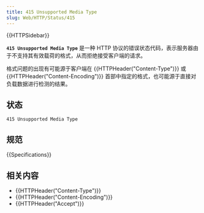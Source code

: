 ```yaml
---
title: 415 Unsupported Media Type
slug: Web/HTTP/Status/415
---
```


{{HTTPSidebar}}

**`415 Unsupported Media Type`** 是一种 HTTP 协议的错误状态代码，表示服务器由于不支持其有效载荷的格式，从而拒绝接受客户端的请求。

格式问题的出现有可能源于客户端在 {{HTTPHeader("Content-Type")}} 或 {{HTTPHeader("Content-Encoding")}} 首部中指定的格式，也可能源于直接对负载数据进行检测的结果。

## 状态

```plain
415 Unsupported Media Type
```

## 规范

{{Specifications}}

## 相关内容

- {{HTTPHeader("Content-Type")}}
- {{HTTPHeader("Content-Encoding")}}
- {{HTTPHeader("Accept")}}
